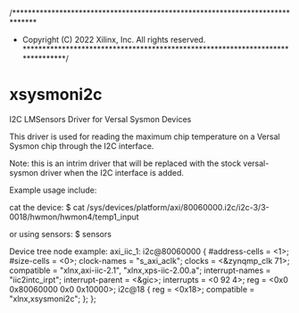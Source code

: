 /******************************************************************************
* Copyright (C) 2022 Xilinx, Inc. All rights reserved.
*******************************************************************************/
# xsysmoni2c
I2C LMSensors Driver for Versal Sysmon Devices

This driver is used for reading the maximum chip temperature on a Versal Sysmon
chip through the I2C interface.

Note: this is an intrim driver that will be replaced with the stock versal-sysmon
driver when the I2C interface is added.

Example usage include:

cat the device:
$ cat /sys/devices/platform/axi/80060000.i2c/i2c-3/3-0018/hwmon/hwmon4/temp1_input

or using sensors:
$ sensors

Device tree node example:
axi_iic_1: i2c@80060000 {
	#address-cells = <1>;
	#size-cells = <0>;
	clock-names = "s_axi_aclk";
	clocks = <&zynqmp_clk 71>;
	compatible = "xlnx,axi-iic-2.1", "xlnx,xps-iic-2.00.a";
	interrupt-names = "iic2intc_irpt";
	interrupt-parent = <&gic>;
	interrupts = <0 92 4>;
	reg = <0x0 0x80060000 0x0 0x10000>;
	i2c@18 {
		reg = <0x18>;
		compatible = "xlnx,xsysmoni2c";
	};
};


